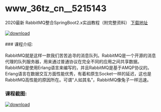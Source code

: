 # www_36tz_cn__5215143
2020最新 RabbitMQ整合SpringBoot2.x实战教程（附完整资料）
[下载地址](http://www.36tz.cn/article/5215143 "下载地址")
<br/></br>[![download](http://36tz.cn/muke_img/2020_09_2-2-300x147.png "下载地址")](http://www.36tz.cn/article/5215143 "下载地址")
<br/></br>### 课程介绍:<br/></br>RabbitMQ就是这样一款我们苦苦追寻的消息队列。RabbitMQ是一个开源的消息代理的队列服务器，用来通过普通协议在完全不同的应用之间共享数据。
RabbitMQ是使用Erlang语言来编写的，并且RabbitMQ是基于AMQP协议的。Erlang语言在数据交互方面性能优秀，有着和原生Socket一样的延迟，这也是RabbitMQ高性能的原因所在。可谓“人如其名”，RabbitMQ像兔子一样迅速。

### 课程截图:
[![download](http://36tz.cn/muke_img/2020_09_1-2.png "下载地址")](http://www.36tz.cn/article/5215143 "下载地址")

